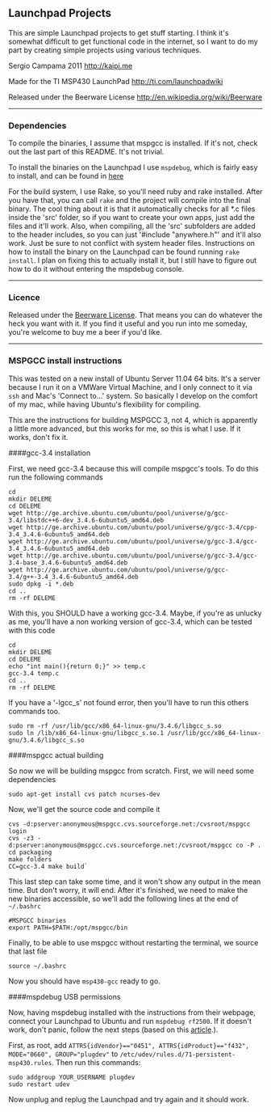 ## Launchpad Projects

This are simple Launchpad projects to get stuff starting. I think it's somewhat difficult to get functional code in the internet, so I want to do my part by creating simple projects using various techniques.

Sergio Campama 2011 
http://kaipi.me

Made for the TI MSP430 LaunchPad 
http://ti.com/launchpadwiki

Released under the Beerware License 
http://en.wikipedia.org/wiki/Beerware

----

### Dependencies

To compile the binaries, I assume that mspgcc is installed. If it's not, check out the last part of this README. It's not trivial.

To install the binaries on the Launchpad I use `mspdebug`, which is fairly easy to install, and can be found in [here](http://mspdebug.sourceforge.net/)

For the build system, I use Rake, so you'll need ruby and rake installed. After you have that, you can call `rake` and the project will compile into the final binary. The cool thing about it is that it automatically checks for all *.c files inside the 'src' folder, so if you want to create your own apps, just add the files and it'll work. Also, when compiling, all the 'src' subfolders are added to the header includes, so you can just '#include "anywhere.h"' and it'll also work. Just be sure to not conflict with system header files. Instructions on how to install the binary on the Launchpad can be found running `rake install`. I plan on fixing this to actually install it, but I still have to figure out how to do it without entering the mspdebug console.

----

### Licence

Released under the [Beerware License](http://en.wikipedia.org/wiki/Beerware). That means you can
do whatever the heck you want with it. If you find it useful and you run into me someday, you're
welcome to buy me a beer if you'd like.

----

### MSPGCC install instructions

This was tested on a new install of Ubuntu Server 11.04 64 bits. It's a server because I run it on a VMWare Virtual Machine, and I only connect to it via `ssh` and Mac's 'Connect to...' system. So basically I develop on the comfort of my mac, while having Ubuntu's flexibility for compiling.

This are the instructions for building MSPGCC 3, not 4, which is apparently a little more advanced, but this works for me, so this is what I use. If it works, don't fix it.

####gcc-3.4 installation

First, we need gcc-3.4 because this will compile mspgcc's tools. To do this run the following commands

    cd
    mkdir DELEME
    cd DELEME
    wget http://ge.archive.ubuntu.com/ubuntu/pool/universe/g/gcc-3.4/libstdc++6-dev_3.4.6-6ubuntu5_amd64.deb
    wget http://ge.archive.ubuntu.com/ubuntu/pool/universe/g/gcc-3.4/cpp-3.4_3.4.6-6ubuntu5_amd64.deb
    wget http://ge.archive.ubuntu.com/ubuntu/pool/universe/g/gcc-3.4/gcc-3.4_3.4.6-6ubuntu5_amd64.deb
    wget http://ge.archive.ubuntu.com/ubuntu/pool/universe/g/gcc-3.4/gcc-3.4-base_3.4.6-6ubuntu5_amd64.deb
    wget http://ge.archive.ubuntu.com/ubuntu/pool/universe/g/gcc-3.4/g++-3.4_3.4.6-6ubuntu5_amd64.deb
    sudo dpkg -i *.deb
    cd ..
    rm -rf DELEME

With this, you SHOULD have a working gcc-3.4. Maybe, if you're as unlucky as me, you'll have a non working version of gcc-3.4, which can be tested with this code

    cd
    mkdir DELEME
    cd DELEME
    echo "int main(){return 0;}" >> temp.c
    gcc-3.4 temp.c
    cd ..
    rm -rf DELEME

If you have a '-lgcc_s' not found error, then you'll have to run this others commands too.

    sudo rm -rf /usr/lib/gcc/x86_64-linux-gnu/3.4.6/libgcc_s.so
    sudo ln /lib/x86_64-linux-gnu/libgcc_s.so.1 /usr/lib/gcc/x86_64-linux-gnu/3.4.6/libgcc_s.so

####mspgcc actual building

So now we will be building mspgcc from scratch. First, we will need some dependencies

    sudo apt-get install cvs patch ncurses-dev

Now, we'll get the source code and compile it

    cvs -d:pserver:anonymous@mspgcc.cvs.sourceforge.net:/cvsroot/mspgcc login
    cvs -z3 -d:pserver:anonymous@mspgcc.cvs.sourceforge.net:/cvsroot/mspgcc co -P .
    cd packaging
    make folders
    CC=gcc-3.4 make build`

This last step can take some time, and it won't show any output in the mean time. But don't worry, it will end. After it's finished, we need to make the new binaries accessible, so we'll add the following lines at the end of `~/.bashrc`

    #MSPGCC binaries
    export PATH=$PATH:/opt/mspgcc/bin

Finally, to be able to use mspgcc without restarting the terminal, we source that last file

    source ~/.bashrc

Now you should have `msp430-gcc` ready to go.

####mspdebug USB permissions

Now, having mspdebug installed with the instructions from their webpage, connect your Launchpad to Ubuntu and run `mspdebug rf2500`. If it doesn't work, don't panic, follow the next steps (based on this [article](http://karuppuswamy.com/wordpress/2010/10/07/debugging-ez430-chronos-with-mspdebug-tool-in-ubuntu-linux/).).

First, as root, add `ATTRS{idVendor}=="0451", ATTRS{idProduct}=="f432", MODE="0660", GROUP="plugdev"` to `/etc/udev/rules.d/71-persistent-msp430.rules`. Then run this commands:

	sudo addgroup YOUR_USERNAME plugdev
	sudo restart udev
	
Now unplug and replug the Launchpad and try again and it should work.